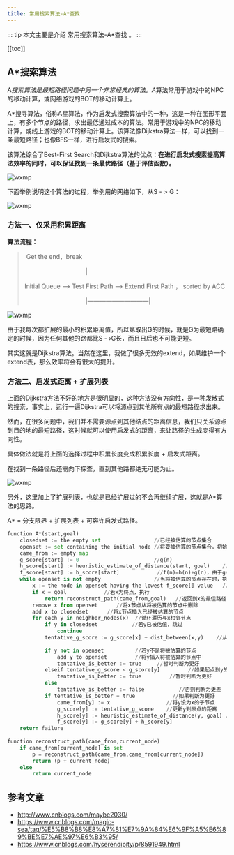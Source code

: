 ```yaml
---
title: 常用搜索算法-A*查找
---
```


::: tip
本文主要是介绍 常用搜索算法-A*查找 。
:::

[[toc]]


## A*搜索算法

A*搜索算法是最短路径问题中另一个非常经典的算法。A*算法常用于游戏中的NPC的移动计算，或网络游戏的BOT的移动计算上。

A*搜寻算法，俗称A星算法，作为启发式搜索算法中的一种，这是一种在图形平面上，有多个节点的路径，求出最低通过成本的算法。常用于游戏中的NPC的移动计算，或线上游戏的BOT的移动计算上。该算法像Dijkstra算法一样，可以找到一条最短路径；也像BFS一样，进行启发式的搜索。

该算法综合了Best-First Search和Dijkstra算法的优点：**在进行启发式搜索提高算法效率的同时，可以保证找到一条最优路径（基于评估函数）。**

<img class= "zoom-custom-imgs" :src="$withBase('/assets/img/algorithm/search/comm8/1187314-20180317181821691-617556157.png')" alt="wxmp">

下面举例说明这个算法的过程，举例用的网络如下，从S - > G：

<img class= "zoom-custom-imgs" :src="$withBase('/assets/img/algorithm/search/comm8/1187314-20180317182610104-1625335187.png')" alt="wxmp">

### 方法一、仅采用积累距离

**算法流程：**

> ​               Get the end，break
>
> 　　　　　　　　　　|
>
> Initial Queue --> Test First Path --> Extend First Path ， sorted by ACC
>
> 　　　　　　　　　　|——————————|

 <img class= "zoom-custom-imgs" :src="$withBase('/assets/img/algorithm/search/comm8/1187314-20180317183714644-892267073.png')" alt="wxmp">

由于我每次都扩展的最小的积累距离值，所以第取出G的时候，就是G为最短路确定的时候，因为任何其他的路都比S - ›G长，而且日后也不可能更短。

其实这就是Dijkstra算法。当然在这里，我做了很多无效的extend，如果维护一个extend表，那么效率将会有很大的提升。

### 方法二、启发式距离 + 扩展列表

上面的Dijkstra方法不好的地方是很明显的，这种方法没有方向性，是一种发散式的搜索，事实上，运行一遍Dijkstra可以将源点到其他所有点的最短路径求出来。

然而，在很多问题中，我们并不需要源点到其他结点的距离信息，我们只关系源点到目的地的最短路径，这时候就可以使用启发式的距离，来让路径的生成变得有方向性。

具体做法就是将上面的选择过程中积累长度变成积累长度 + 启发式距离。

在找到一条路径后还需向下探查，直到其他路都绝无可能为止。

<img class= "zoom-custom-imgs" :src="$withBase('/assets/img/algorithm/search/comm8/1187314-20180317185250470-1524723308.png')" alt="wxmp">

另外，这里加上了扩展列表，也就是已经扩展过的不会再继续扩展，这就是A*算法的思路。

A* = 分支限界 + 扩展列表 + 可容许启发式路径。

``` py
function A*(start,goal)
    closedset := the empty set                 //已经被估算的节点集合
    openset := set containing the initial node //将要被估算的节点集合，初始只包含start
    came_from := empty map
    g_score[start] := 0                        //g(n)
    h_score[start] := heuristic_estimate_of_distance(start, goal)    //通过估计函数 估计h(start)
    f_score[start] := h_score[start]            //f(n)=h(n)+g(n)，由于g(n)=0，所以省略
    while openset is not empty                 //当将被估算的节点存在时，执行循环
        x := the node in openset having the lowest f_score[] value   //在将被估计的集合中找到f(x)最小的节点
        if x = goal            //若x为终点，执行
            return reconstruct_path(came_from,goal)   //返回到x的最佳路径
        remove x from openset      //将x节点从将被估算的节点中删除
        add x to closedset      //将x节点插入已经被估算的节点
        for each y in neighbor_nodes(x)  //循环遍历与x相邻节点
            if y in closedset           //若y已被估值，跳过
                continue
            tentative_g_score := g_score[x] + dist_between(x,y)    //从起点到节点y的距离
 
            if y not in openset          //若y不是将被估算的节点
                add y to openset         //将y插入将被估算的节点中
                tentative_is_better := true     //暂时判断为更好
            elseif tentative_g_score < g_score[y]         //如果起点到y的距离小于y的实际距离
                tentative_is_better := true         //暂时判断为更好
            else
                tentative_is_better := false           //否则判断为更差
            if tentative_is_better = true            //如果判断为更好
                came_from[y] := x                  //将y设为x的子节点
                g_score[y] := tentative_g_score    //更新y到原点的距离
                h_score[y] := heuristic_estimate_of_distance(y, goal) //估计y到终点的距离
                f_score[y] := g_score[y] + h_score[y]
    return failure
 
function reconstruct_path(came_from,current_node)
    if came_from[current_node] is set
        p = reconstruct_path(came_from,came_from[current_node])
        return (p + current_node)
    else
        return current_node
```




## 参考文章
* http://www.cnblogs.com/maybe2030/
* https://www.cnblogs.com/magic-sea/tag/%E5%B8%B8%E8%A7%81%E7%9A%84%E6%9F%A5%E6%89%BE%E7%AE%97%E6%B3%95/
* https://www.cnblogs.com/hyserendipity/p/8591949.html
